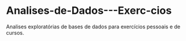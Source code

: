 # Analises-de-Dados---Exerc-cios
Analises exploratórias de bases de dados para exercícios pessoais e de cursos.
